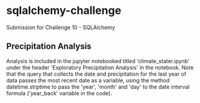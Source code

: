 # sqlalchemy-challenge
Submission for Challenge 10 - SQLAlchemy

## Precipitation Analysis
Analysis is included in the jupyter notebooked titled 'climate_stater.ipynb' under the header 'Exploratory Precipitation Analysis' in the notebook.
Note that the query that collects the date and precipitation for the last year of data passes the most recent date as a variable, using the method datetime.strptime to pass the 'year', 'month' and 'day' to the date interval formula ('year_back' variable in the code). 

